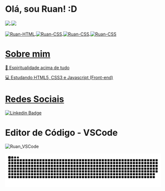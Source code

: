 # Olá, sou Ruan! :D
<div>
  <a href="https://github.com/RSG27/github-readme-stats">
    <img  height="180em" align="center" src="https://github-readme-stats.vercel.app/api?username=RSG27&show_icons=true&theme=shades-of-purple" />
    <img height="180em" align="center" src="https://github-readme-stats.vercel.app/api/top-langs/?username=RSG27&layout=compact&theme=shades-of-purple" />
</div>

<div style: "display: inline-block;"><br>
<img align="center" alt="Ruan-HTML" height="30" width="40" src="https://cdn.jsdelivr.net/gh/devicons/devicon/icons/html5/html5-original.svg" />
<img align="center" alt="Ruan-CSS" height="30" width="40" src="https://cdn.jsdelivr.net/gh/devicons/devicon/icons/css3/css3-original.svg" />
<img align="center" alt="Ruan-CSS" height="30" width="40" src="https://cdn.jsdelivr.net/gh/devicons/devicon/icons/javascript/javascript-plain.svg" />
<img align="center" alt="Ruan-CSS" height="30" width="40" src="https://cdn.jsdelivr.net/gh/devicons/devicon/icons/git/git-original.svg" />
</div>


# Sobre mim

🙏 Espiritualidade acima de tudo

💻 Estudando HTML5, CSS3 e Javascript (Front-end)
<br>

# Redes Sociais

[![Linkedin Badge](https://img.shields.io/badge/-LinkedIn-blue?style=flat-square&logo=Linkedin&logoColor=white&link=https://www.linkedin.com/in/ruan-silva-gaspar-a13a89226/)](https://www.linkedin.com/in/ruan-silva-gaspar-a13a89226/)

# Editor de Código - VSCode

<img height="30" width="40" src="https://cdn.jsdelivr.net/gh/devicons/devicon/icons/vscode/vscode-original.svg" alt="Ruan_VSCode" />
  
<br>
  
![Snake animation](https://github.com/RSG27/RSG27/blob/output/github-contribution-grid-snake.svg)
